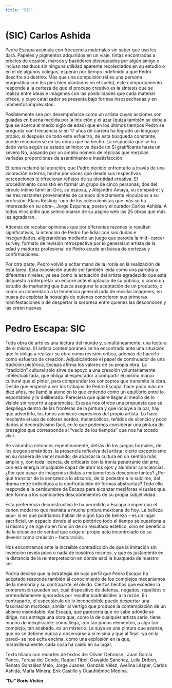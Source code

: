 ```yaml
---
title: "SIC"
---
```

# (SIC) Carlos Ashida

Pedro Escapa acumula con frecuencia materiales sin saber qué uso les dará. Papeles y pigmentos adquiridos en un viaje, tintas encontradas a precios de ocasión, marcos y bastidores obsequiados por algún amigo o incluso residuos sin ninguna utilidad aparente recolectados en su estudio o en el de algunos colegas, esperan por tiempo indefinido a que Pedro descifre su destino. Más que una compulsión (él es una persona pragmática con los pies bien plantados en el suelo), este comportamiento responde a la certeza de que el proceso creativo es la síntesis que se realiza entre ideas e imágenes con las posibilidades que cada material ofrece, y cuyo catalizador se presenta bajo formas insospechadas y en momentos imprevistos. 

Posiblemente sea por desempeñarse como un artista cuyas acciones son guiadas en buena medida por la intuición y el azar (quizá también se deba a que se acerca al medio siglo de edad) que en los últimos tiempos Pedro se pregunta con frecuencia si en 17 años de carrera ha logrado un lenguaje propio; si después de todo este esfuerzo, de esta búsqueda constante, puede reconocerse en las obras que ha hecho. La respuesta que se ha dado varía según su estado anímico: va desde un Sí gratificante hasta un severo No, pasando por un amplio número de réplicas que mezclan variadas proporciones de asentimiento e insatisfacción. 

El tema reclamó tal atención, que Pedro decidió enfrentarlo a través de una valoración externa, hecha por voces que desde sus respectivas percepciones le ofrecieran reflejos de su identidad creativa. El procedimiento consistió en formar un grupo de cinco personas; dos del círculo íntimo familiar: Gris, su esposa, y Alejandro Amaya, su compadre; y las tres restantes provenientes de campos directamente vinculados a su profesión: Klaus Kesting –uno de los coleccionistas que más se ha interesado en su obra–, Jorge Esquinca, poeta y el curador Carlos Ashida. A todos ellos pidió que seleccionaran de su página web las 25 obras que más les agradaran. 

Además de recabar opiniones que por diferentes razones le resultan significativas, la intención de Pedro fue lidiar con sus dudas e inseguridades, aligerándolas mediante un juego que parodia la mid- career survey, formato de revisión retrospectiva por lo general un artista de la edad y madurez profesional de Pedro acude en busca de certezas y confirmaciones. 

Por otra parte, Pedro volvió a echar mano de la ironía en la realización de esta tarea. Esta exposición puede ser también leída como una parodia a diferentes niveles, ya sea como la actuación del artista agradecido que está dispuesto a interpretar un encore ante el aplauso de su público, o como un estudio de marketing que busca asegurar la aceptación de un producto, o como un comentario a la tendencia generalizada de reciclar imágenes, en busca de explotar la nostalgia de quienes conocieron sus primeras manifestaciones o de despertar la sorpresa entre quienes las desconocen y las creen nuevas.

# Pedro Escapa: SIC

Toda obra de arte es una lectura del mundo y, simultáneamente, una lectura de sí misma. El artista contemporáneo se ha encontrado ante una situación que lo obliga a realizar su obra como revisión crítica, además de hacerlo como esfuerzo de creación. Adjudicándose el papel de continuador de una tradición pictórica, Escapa afirma los valores de su propia obra. La “tradición” cultural sólo sirve de apoyo a una creación voluntariamente intelectualizada, que obliga al espectador a compartir el mismo marco cultural que el pintor, para comprender los conceptos que transmite la obra. 
Desde que empecé a ver los trabajos de Pedro Escapa, hace poco más de diez años, me llamó la atención lo que entiendo como un equilibrio entre lo espontáneo y lo deliberado. Pareciera que quiere llegar al meollo de lo visible sin recurrir a apariencias. Escapa nos ofrece una propuesta que se despliega dentro de las fronteras de la pintura y que incluye a la par, hay que advertirlo, los tonos anímicos expresivos del propio artista. Lo hace mediante el uso de colores sordos, melancólicos, teñidos de silencio y poco dados al decorativismo fácil, en lo que podemos considerar una pintura de presagios que corresponde al “vacío de los tiempos” que nos ha tocado vivir. 

Se vislumbra entonces repentinamente, detrás de los juegos formales, de los juegos semánticos, la presencia reflexiva del artista: cierto escepticismo en su manera de ver el mundo, de abarcar la cultura en un sentido más amplio y, con toda licencia, de criticarlo con la ironía penetrante del arte, con esa energía impalpable capaz de abrir los ojos y alumbrar conciencias. ¿Por qué pasar de imágenes nítidas a metamorfosis desconcertantes? ¿Por qué transitar de la sensatez a lo absurdo, de lo pedestre a lo sublime, del drama entre individuos a la confrontación de formas abstractas? Todo ello responde a la certidumbre de Escapa para alcanzar metáforas visuales que den forma a los cambiantes descubrimientos de su propia subjetividad. 

Esta preferencia deconstructiva le ha permitido a Escapa romper con el canon moderno que maniata a mucha pintura mexicana de hoy. La belleza aquí- si es que podríamos hablar de algún tipo de belleza – es un lugar sacrificial, un espacio donde el acto pictórico todo el tiempo se cuestiona a sí mismo y se rige no en función de un resultado estético, sino en beneficio de la situación de verdad que exige el propio acto incontrolado de su devenir como creación – facturación. 

Nos encontramos ante la increíble contradicción de que la imitación sin invención revela poco o nada de nosotros mismos, y que es justamente en la distancia de la reinterpretación en donde está la búsqueda de nuestro ser. 

Podría decirse que la estrategia de bajo perfil que Pedro Escapa ha adoptado responde también al conocimiento de los complejos mecanismos de la memoria y su contraparte, el olvido. Ciertos hechos que exceden la comprensión pueden ser, cual dispositivo de defensa, negados, repelidos o pretendidamente ignorados por resultar inadmisibles a la razón. En contraparte, el espectáculo de lo inconcebible puede despertar una fascinación morbosa, similar al vértigo que produce la contemplación de un abismo insondable. Así Escapa, que parecería que no sabe adónde se dirige, nos entrega una obra que, como la de cualquier artista serio, tiene mucho de inexplicable: cómo llega, con tan pocos elementos, a algo tan complejo, tan acabado, es un misterio. La suya es una pintura que avanza, que no se detiene nunca a observarse a sí misma y que al final –ya en la pared– se nos echa encima, como una explosión en la que, maravillosamente, cada cosa ha caído en su lugar. 

Texto hilado con recortes de textos de: Olivier Debroise , Juan García Ponce, Teresa del Conde, Raquel Tibol, Oswaldo Sánchez, Leila Driben, Renato González Melo, Jorge Juanes, Gonzalo Vélez, Avelina Lésper, Carlos Ashida, María Minera, Erik Castillo y Cuauhtémoc Medina. 

**“DJ” Boris Viskin** 


